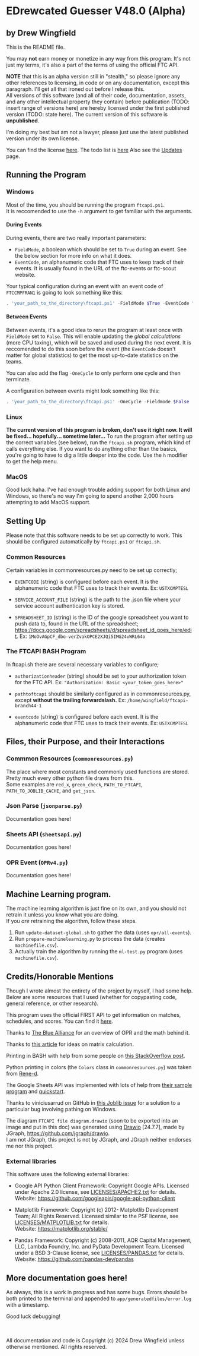 # EDrewcated Guesser V48.0 (Alpha)
## by Drew Wingfield
This is the README file.

You may **not** earn money or monetize in any way from this program. It's not just my terms, it's also a part of the terms of using the official FTC API.

**NOTE** that this is an alpha version still in "stealth," so please ignore any other references to licensing, in code or on any documentation, except this paragraph. I'll get all that ironed out before I release this.  \
All versions of this software (and all of their code, documentation, assets, and any other intellectual property they contain) before publication (TODO: insert range of versions here) are hereby licensed under the first published version (TODO: state here). The current version of this software is **unpublished**.

I'm doing my best but am not a lawyer, please just use the latest published version under its own license.

You can find the license [here](LICENSE.txt).
The todo list is [here](todos.md)
Also see the [Updates](Updates.md) page.

## Running the Program
### Windows
Most of the time, you should be running the program `ftcapi.ps1`. \
It is reccomended to use the `-h` argument to get familiar with the arguments.


#### During Events
During events, there are two really important parameters:
   - `FieldMode`, a boolean which should be set to `True` during an event. See the below section for more info on what it does.
   - `EventCode`, an alphanumeric code that FTC uses to keep track of their events. It is usually found in the URL of the ftc-events or ftc-scout website.

Your typical configuration during an event with an event code of `FTCCMPFRAN1` is going to look something like this:
```powershell
. 'your_path_to_the_directory\ftcapi.ps1' -FieldMode $True -EventCode "FTCCMPFRAN1"
```

#### Between Events
Between events, it's a good idea to rerun the program at least once with `FieldMode` set to `False`. This will enable updating the *global calculations* (more CPU taxing), which will be saved and used during the next event. It is reccomended to do this soon before the event (the `EventCode` doesn't matter for global statistics) to get the most up-to-date statistics on the teams.

You can also add the flag `-OneCycle` to only perform one cycle and then terminate.

A configuration between events might look something like this:
```powershell
. 'your_path_to_the_directory\ftcapi.ps1' -OneCycle -Fieldmode $False
```

### Linux
**The current version of this program is broken, don't use it right now. It will be fixed... hopefully... sometime later...**
To run the program after setting up the correct variables (see below), run the `ftcapi.sh` program, which kind of calls everything else. If you want to do anything other than the basics, you're going to have to dig a little deeper into the code. Use the `h` modifier to get the help menu.

### MacOS
Good luck haha. I've had enough trouble adding support for both Linux and Windows, so there's no way I'm going to spend another 2,000 hours attempting to add MacOS support.

## Setting Up
Please note that this software needs to be set up correctly to work. This should be configured automatically by `ftcapi.ps1` or `ftcapi.sh`.

### Common Resources
Certain variables in commonresources.py need to be set up correctly;
 - `EVENTCODE` (string) is configured before each event. It is the alphanumeric code that FTC uses to track their events. Ex: `USTXCMPTESL`

 - `SERVICE_ACCOUNT_FILE` (string) is the path to the .json file where your service account authentication key is stored.

 - `SPREADSHEET_ID` (string) is the ID of the google spreadsheet you want to push data to, found in the URL of the spreadsheet; https://docs.google.com/spreadsheets/d/spreadsheet_id_goes_here/edit. Ex: `1MoOvAGpCF_dbo-verZvakOPCE2XJQi5IMG24vWRL64o`


### The FTCAPI BASH Program
In ftcapi.sh there are several necessary variables to configure;
 - `authorizationheader` (string) should be set to your authorization token for the FTC API. Ex: `"Authorization: Basic <your_token_goes_here>"`

 - `pathtoftcapi` should be similarly configured as in commonresources.py, except **without the trailing forwardslash.** Ex: `/home/wingfield/ftcapi-branch44-1`

 - `eventcode` (string) is configured before each event. It is the alphanumeric code that FTC uses to track their events. Ex: `USTXCMPTESL`

## Files, their Purpose, and their Interactions
### Commmon Resources (`commonresources.py`)
The place where most constants and commonly used functions are stored. Pretty much every other python file draws from this. \
Some examples are `red_x`, `green_check`, `PATH_TO_FTCAPI`, `PATH_TO_JOBLIB_CACHE`, and `get_json`.

### Json Parse (`jsonparse.py`)
Documentation goes here!

### Sheets API (`sheetsapi.py`)
Documentation goes here!

### OPR Event (`OPRv4.py`)
Documentation goes here!


## Machine Learning program.
The machine learning algorithm is just fine on its own, and you should not retrain it unless you know what you are doing. \
If you *are* retraining the algorithm, follow these steps.
1. Run `update-dataset-global.sh` to gather the data (uses `opr/all-events`).
2. Run `prepare-machinelearning.py` to process the data (creates `machinefile.csv`).
3. Actually train the algorithm by running the `ml-test.py` program (uses `machinefile.csv`).


## Credits/Honorable Mentions
Though I wrote almost the entirety of the project by myself, I had some help. Below are some resources that I used (whether for copypasting code, general reference, or other research).

This program uses the official FIRST API to get information on matches, schedules, and scores.
You can find it [here](https://ftc-events.firstinspires.org/services/API).

Thanks to [The Blue Alliance](https://blog.thebluealliance.com/2017/10/05/the-math-behind-opr-an-introduction/) for an overview of OPR and the math behind it.

Thanks to [this article](https://www.johndcook.com/blog/2010/01/19/dont-invert-that-matrix/) for ideas on matrix calculation.

Printing in BASH with help from some people on [this StackOverflow post](https://stackoverflow.com/questions/1898712/make-sure-int-variable-is-2-digits-long-else-add-0-in-front-to-make-it-2-digits).

Python printing in colors (the `Colors` class in `commonresources.py`) was taken from [Rene-d](https://gist.github.com/rene-d/9e584a7dd2935d0f461904b9f2950007).

The Google Sheets API was implemented with lots of help from [their sample program](https://github.com/googleapis/google-api-python-client/blob/main/samples/service_account/tasks.py) and [quickstart](https://developers.google.com/sheets/api/quickstart/python).

Thanks to viniciusarrud on GitHub in [this Joblib issue](https://github.com/joblib/joblib/issues/1496#issuecomment-1788968714) for a solution to a particular bug involving pathing on Windows.

The diagram `FTCAPI file diagram.drawio` (soon to be exported into an image and put in this doc) was generated using [Drawio](https://app.diagrams.net/) [24.7.7], made by JGraph, https://github.com/jgraph/drawio. \
I am not JGraph, this project is not by JGraph, and JGraph neither endorses me nor this project.

### External libraries

This software uses the following external libraries:

 - Google API Python Client Framework: Copyright Google APIs. Licensed under Apache 2.0 license, see [LICENSES/APACHE2.txt](LICENSES/APACHE2.txt) for details. \
Website: https://github.com/googleapis/google-api-python-client

 - Matplotlib Framework: Copyright (c)
2012- Matplotlib Development Team; All Rights Reserved. Licensed similar to the PSF license, see [LICENSES/MATPLOTLIB.txt](LICENSES/MATPLOTLIB.txt) for details. \
Website: https://matplotlib.org/stable/

 - Pandas Framework: Copyright (c) 2008-2011, AQR Capital Management, LLC, Lambda Foundry, Inc. and PyData Development Team. Licensed under a BSD 3-Clause license, see [LICENSES/PANDAS.txt](LICENSES/PANDAS.txt) for details. \
Website: https://github.com/pandas-dev/pandas




## More documentation goes here!
As always, this is a work in progress and has some bugs. Errors should be both printed to the terminal and appended to `app/generatedfiles/error.log` with a timestamp.

Good luck debugging!

<br><br>
All documentation and code is Copyright (c) 2024 Drew Wingfield unless otherwise mentioned. All rights reserved.
